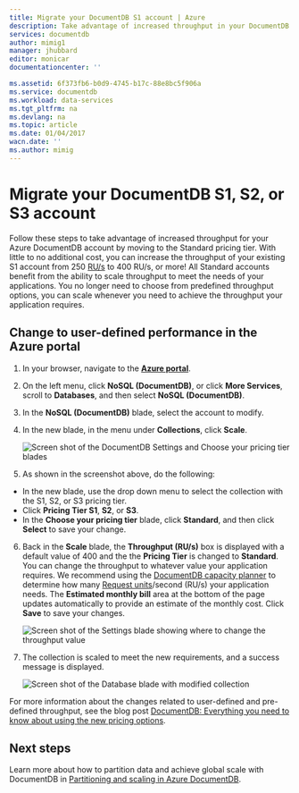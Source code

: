 ```yaml
---
title: Migrate your DocumentDB S1 account | Azure
description: Take advantage of increased throughput in your DocumentDB S1 account by making a few simple changes in the Azure portal.
services: documentdb
author: mimig1
manager: jhubbard
editor: monicar
documentationcenter: ''

ms.assetid: 6f373fb6-b0d9-4745-b17c-88e8bc5f906a
ms.service: documentdb
ms.workload: data-services
ms.tgt_pltfrm: na
ms.devlang: na
ms.topic: article
ms.date: 01/04/2017
wacn.date: ''
ms.author: mimig
---
```


# Migrate your DocumentDB S1, S2, or S3 account
Follow these steps to take advantage of increased throughput for your Azure DocumentDB account by moving to the Standard pricing tier. With little to no additional cost, you can increase the throughput of your existing S1 account from 250 [RU/s](./documentdb-request-units.md) to 400 RU/s, or more! All Standard accounts benefit from the ability to scale throughput to meet the needs of your applications. You no longer need to choose from predefined throughput options, you can scale whenever you need to achieve the throughput your application requires. 

## Change to user-defined performance in the Azure portal
1. In your browser, navigate to the [**Azure portal**](https://portal.azure.cn). 
2. On the left menu, click **NoSQL (DocumentDB)**, or click **More Services**, scroll to **Databases**, and then select **NoSQL (DocumentDB)**.   
3. In the **NoSQL (DocumentDB)** blade, select the account to modify.
4. In the new blade, in the menu under **Collections**, click **Scale**. 

      ![Screen shot of the DocumentDB Settings and Choose your pricing tier blades](./media/documentdb-supercharge-your-account/documentdb-change-performance.png)
5. As shown in the screenshot above, do the following: 

 - In the new blade, use the drop down menu to select the collection with the S1, S2, or S3 pricing tier. 
 - Click **Pricing Tier S1**, **S2**, or **S3**.
 - In the **Choose your pricing tier** blade, click **Standard**, and then click **Select** to save your change.

6. Back in the **Scale** blade, the **Throughput (RU/s)** box is displayed with a default value of 400 and the  the **Pricing Tier** is changed to **Standard**.  You can change the throughput to whatever value your application requires. We recommend using the [DocumentDB capacity planner](https://www.documentdb.com/capacityplanner) to determine how many [Request units](./documentdb-request-units.md)/second (RU/s) your application needs. The **Estimated monthly bill** area at the bottom of the page updates automatically to provide an estimate of the monthly cost. Click **Save** to save your changes. 

    ![Screen shot of the Settings blade showing where to change the throughput value](./media/documentdb-supercharge-your-account/documentdb-change-performance-set-thoughput.png)
7. The collection is scaled to meet the new requirements, and a success message is displayed.  

    ![Screen shot of the Database blade with modified collection](./media/documentdb-supercharge-your-account/documentdb-change-performance-confirmation.png)

For more information about the changes related to user-defined and pre-defined throughput, see the blog post [DocumentDB: Everything you need to know about using the new pricing options](https://azure.microsoft.com/blog/documentdb-use-the-new-pricing-options-on-your-existing-collections/).

## Next steps

Learn more about how to partition data and achieve global scale with DocumentDB in [Partitioning and scaling in Azure DocumentDB](./documentdb-partition-data.md).
